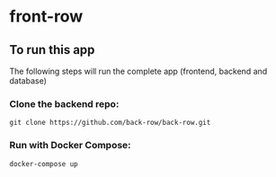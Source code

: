 # front-row

## To run this app

The following steps will run the complete app (frontend, backend and database)

### Clone the backend repo:

```
git clone https://github.com/back-row/back-row.git
```

### Run with Docker Compose:

```
docker-compose up
```
